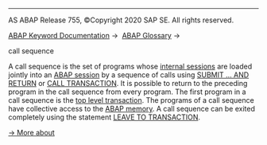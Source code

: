   

* * *

AS ABAP Release 755, ©Copyright 2020 SAP SE. All rights reserved.

[ABAP Keyword Documentation](javascript:call_link\('abenabap.htm'\)) →  [ABAP Glossary](javascript:call_link\('abenabap_glossary.htm'\)) → 

call sequence

A call sequence is the set of programs whose [internal sessions](javascript:call_link\('abeninternal_session_glosry.htm'\) "Glossary Entry") are loaded jointly into an [ABAP session](javascript:call_link\('abenabap_session_glosry.htm'\) "Glossary Entry") by a sequence of calls using [SUBMIT ... AND RETURN](javascript:call_link\('abapsubmit.htm'\)) or [CALL TRANSACTION](javascript:call_link\('abapcall_transaction.htm'\)). It is possible to return to the preceding program in the call sequence from every program. The first program in a call sequence is the [top level transaction](javascript:call_link\('abentop_level_transaction_glosry.htm'\) "Glossary Entry"). The programs of a call sequence have collective access to the [ABAP memory](javascript:call_link\('abenabap_memory_glosry.htm'\) "Glossary Entry"). A call sequence can be exited completely using the statement [LEAVE TO TRANSACTION](javascript:call_link\('abapleave_to_transaction.htm'\)).

[→ More about](javascript:call_link\('abenabap_program_call.htm'\))